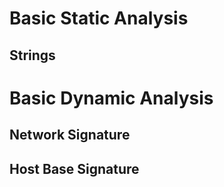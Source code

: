 # Basic Static Analysis
## Strings


# Basic Dynamic Analysis

## Network Signature

## Host Base Signature


